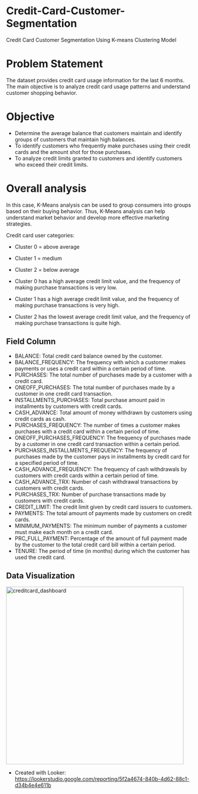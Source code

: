 # Credit-Card-Customer-Segmentation
Credit Card Customer Segmentation Using K-means Clustering Model

# Problem Statement
The dataset provides credit card usage information for the last 6 months. The main objective is to analyze credit card usage patterns and understand customer shopping behavior.

# Objective
* Determine the average balance that customers maintain and identify groups of customers that maintain high balances.
* To identify customers who frequently make purchases using their credit cards and the amount shot for those purchases.
* To analyze credit limits granted to customers and identify customers who exceed their credit limits.

# Overall analysis 
In this case, K-Means analysis can be used to group consumers into groups based on their buying behavior. Thus, K-Means analysis can help understand market behavior and develop more effective marketing strategies.

Credit card user categories:
* Cluster 0 = above average
* Cluster 1 = medium
* Cluster 2 = below average

* Cluster 0 has a high average credit limit value, and the frequency of making purchase transactions is very low.
* Cluster 1 has a high average credit limit value, and the frequency of making purchase transactions is very high.
* Cluster 2 has the lowest average credit limit value, and the frequency of making purchase transactions is quite high.

##  Field Column

* BALANCE: Total credit card balance owned by the customer.
* BALANCE_FREQUENCY: The frequency with which a customer makes payments or uses a credit card within a certain period of time.
* PURCHASES: The total number of purchases made by a customer with a credit card.
* ONEOFF_PURCHASES: The total number of purchases made by a customer in one credit card transaction.
* INSTALLMENTS_PURCHASES: Total purchase amount paid in installments by customers with credit cards.
* CASH_ADVANCE: Total amount of money withdrawn by customers using credit cards as cash.
* PURCHASES_FREQUENCY: The number of times a customer makes purchases with a credit card within a certain period of time.
* ONEOFF_PURCHASES_FREQUENCY: The frequency of purchases made by a customer in one credit card transaction within a certain period.
* PURCHASES_INSTALLMENTS_FREQUENCY: The frequency of purchases made by the customer pays in installments by credit card for a specified period of time.
* CASH_ADVANCE_FREQUENCY: The frequency of cash withdrawals by customers with credit cards within a certain period of time.
* CASH_ADVANCE_TRX: Number of cash withdrawal transactions by customers with credit cards.
* PURCHASES_TRX: Number of purchase transactions made by customers with credit cards.
* CREDIT_LIMIT: The credit limit given by credit card issuers to customers.
* PAYMENTS: The total amount of payments made by customers on credit cards.
* MINIMUM_PAYMENTS: The minimum number of payments a customer must make each month on a credit card.
* PRC_FULL_PAYMENT: Percentage of the amount of full payment made by the customer to the total credit card bill within a certain period.
* TENURE: The period of time (in months) during which the customer has used the credit card.

## Data Visualization
<img width="480" alt="creditcard_dashboard" src="https://github.com/hanifah25/Mechine-Learning-Credit-Card-Customer-Segmentation/assets/52957685/2a876d2a-6376-498c-a194-e94d4689d959">

* Created with Looker: https://lookerstudio.google.com/reporting/5f2a4674-840b-4d62-88c1-d34b4e4e611b

